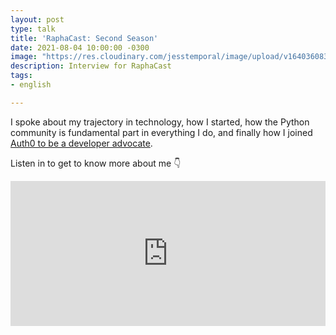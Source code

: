 ```yaml
---
layout: post
type: talk
title: 'RaphaCast: Second Season'
date: 2021-08-04 10:00:00 -0300
image: "https://res.cloudinary.com/jesstemporal/image/upload/v1640360836/covers/podcast_xah39p.png"
description: Interview for RaphaCast
tags:
- english

---
```

I spoke about my trajectory in technology, how I started, how the Python community is fundamental part in everything I do, and finally how I joined [Auth0 to be a developer advocate](https://auth0.com/blog/jessica-temporal-sr-developer-advocate-auth0/).

Listen in to get to know more about me 👇

<iframe src="https://open.spotify.com/embed/episode/3BcGfSv05EjQCGhwBc5k4G?theme=0" width="100%" height="232" frameBorder="0" allowtransparency="true" allow="encrypted-media"></iframe>
